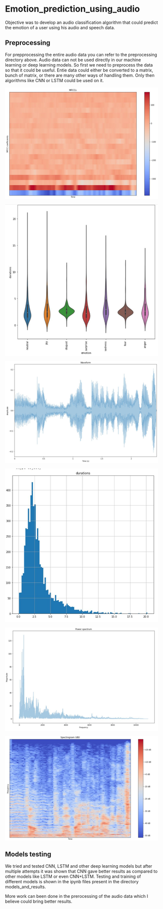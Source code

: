 # Emotion_prediction_using_audio

Objective was to develop an audio classification algorithm 
that could predict the emotion of a user using his audio and speech data.

## Preprocessing

For prepprocessing the entire audio data you can refer to the preprocessing directory above.
Audio data can not be used directly in our machine learning or deep learning models.
So first we need to preprocess the data so that it could be useful. 
Entie data could either be converted to a matrix, bunch of matrix, or there are many other ways of handling them.
Only then algorithms like CNN or LSTM could be used on it.

![Alt text](Image/audio6.JPG?raw=true "Optional Title")

![Alt text](Image/audio2.JPG?raw=true "Optional Title")

![Alt text](Image/audio3.JPG?raw=true "Optional Title")

![Alt text](Image/audio.JPG?raw=true "Optional Title")

![Alt text](Image/audio4.JPG?raw=true "Optional Title")

![Alt text](Image/audio5.JPG?raw=true "Optional Title")


## Models testing

We tried and tested CNN, LSTM and other deep learning models but after multiple attempts it was shown that CNN gave better results
as compared to other models like LSTM or even CNN+LSTM. 
Testing and training of different models is shown in the ipynb files present in the directory models_and_results.


More work can been done in the prerocessing of the audio data which I believe could bring better results. 
